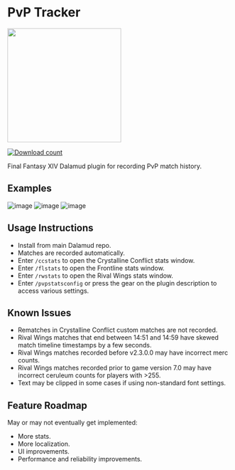 # PvP Tracker
<img src="https://raw.githubusercontent.com/wrath16/PvpStats/master/images/icon.png" width="256" height="256">

[![Download count](https://img.shields.io/endpoint?url=https://qzysathwfhebdai6xgauhz4q7m0mzmrf.lambda-url.us-east-1.on.aws/PvpStats)](https://github.com/wrath16/PvpStats)

Final Fantasy XIV Dalamud plugin for recording PvP match history.

## Examples
![image](https://raw.githubusercontent.com/wrath16/PvpStats/master/images/example1.PNG)
![image](https://raw.githubusercontent.com/wrath16/PvpStats/master/images/example2.PNG)
![image](https://raw.githubusercontent.com/wrath16/PvpStats/master/images/example3.PNG)

## Usage Instructions
* Install from main Dalamud repo.
* Matches are recorded automatically.
* Enter `/ccstats` to open the Crystalline Conflict stats window.
*  Enter `/flstats` to open the Frontline stats window.
*  Enter `/rwstats` to open the Rival Wings stats window.
* Enter `/pvpstatsconfig` or press the gear on the plugin description to access various settings.

## Known Issues
* Rematches in Crystalline Conflict custom matches are not recorded.
* Rival Wings matches that end between 14:51 and 14:59 have skewed match timeline timestamps by a few seconds.
* Rival Wings matches recorded before v2.3.0.0 may have incorrect merc counts.
* Rival Wings matches recorded prior to game version 7.0 may have incorrect ceruleum counts for players with >255.
* Text may be clipped in some cases if using non-standard font settings.

## Feature Roadmap
May or may not eventually get implemented:
* More stats.
* More localization.
* UI improvements.
* Performance and reliability improvements.
